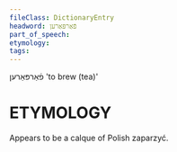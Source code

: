 ```yaml
---
fileClass: DictionaryEntry
headword: פֿאַרפּאַרען
part_of_speech: 
etymology: 
tags: 
---
```

פֿאַרפּאַרען
'to brew (tea)'

ETYMOLOGY
===========
Appears to be a calque of Polish zaparzyć.
